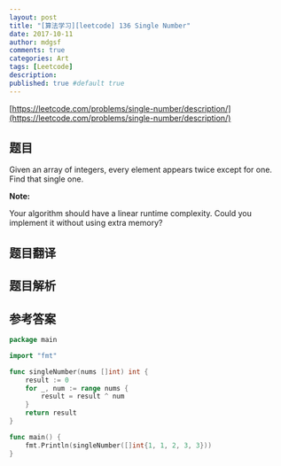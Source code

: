 ```yaml
---
layout: post
title: "[算法学习][leetcode] 136 Single Number"
date: 2017-10-11
author: mdgsf
comments: true
categories: Art
tags: [Leetcode]
description:
published: true #default true
---
```


[https://leetcode.com/problems/single-number/description/](https://leetcode.com/problems/single-number/description/)

## 题目

Given an array of integers, every element appears twice except for one. Find that single one.

**Note:**

Your algorithm should have a linear runtime complexity. Could you implement it without using extra memory?

## 题目翻译

## 题目解析

## 参考答案

```go
package main

import "fmt"

func singleNumber(nums []int) int {
    result := 0
    for _, num := range nums {
        result = result ^ num
    }
    return result
}

func main() {
    fmt.Println(singleNumber([]int{1, 1, 2, 3, 3}))
}
```
